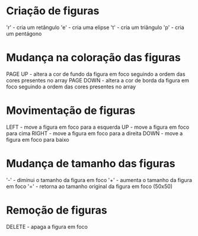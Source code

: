 # Criação de figuras
'r' - cria um retângulo
'e' - cria uma elipse
't' - cria um triângulo
'p' - cria um pentágono

# Mudança na coloração das figuras
PAGE UP - altera a cor de fundo da figura em foco seguindo a ordem das cores presentes no array
PAGE DOWN - altera a cor de borda da figura em foco seguindo a ordem das cores presentes no array

# Movimentação de figuras
LEFT - move a figura em foco para a esquerda
UP - move a figura em foco para cima
RIGHT - move a figura em foco para a direita
DOWN - move a figura em foco para baixo

# Mudança de tamanho das figuras
'-' - diminui o tamanho da figura em foco
'+' - aumenta o tamanho da figura em foco
'=' - retorna ao tamanho original da figura em foco (50x50)

# Remoção de figuras
DELETE - apaga a figura em foco
